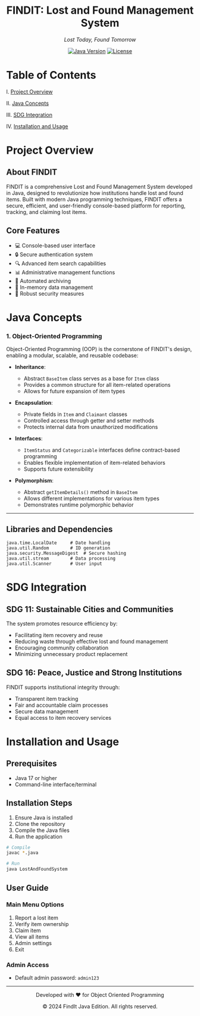 <div align="center">
  <h1>FINDIT: Lost and Found Management System</h1>
  
  <p><em>Lost Today, Found Tomorrow</em></p>

  [![Java Version](https://img.shields.io/badge/java-17%2B-blue.svg)](https://www.oracle.com/java/technologies/javase-jdk17-downloads.html)
  [![License](https://img.shields.io/badge/license-MIT-green.svg)](LICENSE)
</div>

# Table of Contents
I. [Project Overview](#project-overview)

II. [Java Concepts](#java-concepts)

III. [SDG Integration](#sdg-integration)

IV. [Installation and Usage](#installation-and-usage)

# Project Overview

## About FINDIT
FINDIT is a comprehensive Lost and Found Management System developed in Java, designed to revolutionize how institutions handle lost and found items. Built with modern Java programming techniques, FINDIT offers a secure, efficient, and user-friendly console-based platform for reporting, tracking, and claiming lost items.

## Core Features
- 💻 Console-based user interface
- 🔒 Secure authentication system
- 🔍 Advanced item search capabilities
- 📊 Administrative management functions
- 🔄 Automated archiving
- 💾 In-memory data management
- 🔐 Robust security measures

# Java Concepts

### 1. **Object-Oriented Programming**
Object-Oriented Programming (OOP) is the cornerstone of FINDIT's design, enabling a modular, scalable, and reusable codebase:

- **Inheritance**: 
  - Abstract `BaseItem` class serves as a base for `Item` class
  - Provides a common structure for all item-related operations
  - Allows for future expansion of item types

- **Encapsulation**: 
  - Private fields in `Item` and `Claimant` classes
  - Controlled access through getter and setter methods
  - Protects internal data from unauthorized modifications

- **Interfaces**: 
  - `ItemStatus` and `Categorizable` interfaces define contract-based programming
  - Enables flexible implementation of item-related behaviors
  - Supports future extensibility

- **Polymorphism**: 
  - Abstract `getItemDetails()` method in `BaseItem`
  - Allows different implementations for various item types
  - Demonstrates runtime polymorphic behavior

---

## Libraries and Dependencies
```
java.time.LocalDate     # Date handling
java.util.Random        # ID generation
java.security.MessageDigest  # Secure hashing
java.util.stream        # Data processing
java.util.Scanner       # User input
```

# SDG Integration

## SDG 11: Sustainable Cities and Communities
The system promotes resource efficiency by:
- Facilitating item recovery and reuse
- Reducing waste through effective lost and found management
- Encouraging community collaboration
- Minimizing unnecessary product replacement

## SDG 16: Peace, Justice and Strong Institutions
FINDIT supports institutional integrity through:
- Transparent item tracking
- Fair and accountable claim processes
- Secure data management
- Equal access to item recovery services

# Installation and Usage

## Prerequisites
- Java 17 or higher
- Command-line interface/terminal

## Installation Steps
1. Ensure Java is installed
2. Clone the repository
3. Compile the Java files
4. Run the application

```bash
# Compile
javac *.java

# Run
java LostAndFoundSystem
```

## User Guide

### Main Menu Options
1. Report a lost item
2. Verify item ownership
3. Claim item
4. View all items
5. Admin settings
6. Exit

### Admin Access
- Default admin password: `admin123`

---

<div align="center">
  <p>Developed with ❤️ for Object Oriented Programming</p>
  <p>© 2024 FindIt Java Edition. All rights reserved.</p>
</div>
